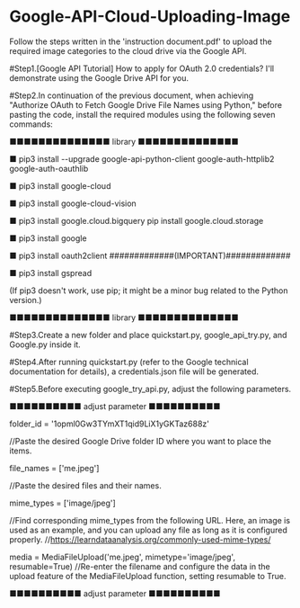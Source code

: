 # Google-API-Cloud-Uploading-Image
Follow the steps written in the 'instruction document.pdf' to upload the required image categories to the cloud drive via the Google API.

#Step1.[Google API Tutorial] How to apply for OAuth 2.0 credentials? I'll demonstrate using the Google Drive API for you.

#Step2.In continuation of the previous document, when achieving "Authorize OAuth to Fetch Google Drive File Names using Python," before pasting the code, install the required modules using the following seven commands:

■■■■■■■■■■■■■■  library  ■■■■■■■■■■■■■■

■ pip3 install --upgrade google-api-python-client google-auth-httplib2 google-auth-oauthlib

■ pip3 install google-cloud

■ pip3 install google-cloud-vision

■ pip3 install google.cloud.bigquery pip install google.cloud.storage

■ pip3 install google

■ pip3 install oauth2client     #############(IMPORTANT)#############

■ pip3 install gspread

(If pip3 doesn't work, use pip; it might be a minor bug related to the Python version.)

■■■■■■■■■■■■■■  library  ■■■■■■■■■■■■■■




#Step3.Create a new folder and place quickstart.py, google_api_try.py, and Google.py inside it.

#Step4.After running quickstart.py (refer to the Google technical documentation for details), a credentials.json file will be generated.

#Step5.Before executing google_try_api.py, adjust the following parameters.


■■■■■■■■■■  adjust parameter  ■■■■■■■■■■

folder_id = '1opml0Gw3TYmXT1qid9LiX1yGKTaz688z'

//Paste the desired Google Drive folder ID where you want to place the items.



file_names = ['me.jpeg']

//Paste the desired files and their names.



mime_types = ['image/jpeg']

//Find corresponding mime_types from the following URL. Here, an image is used as an example, and you can upload any file as long as it is configured properly.
//https://learndataanalysis.org/commonly-used-mime-types/


media = MediaFileUpload('me.jpeg', mimetype='image/jpeg', resumable=True)
//Re-enter the filename and configure the data in the upload feature of the MediaFileUpload function, setting resumable to True.

■■■■■■■■■■  adjust parameter  ■■■■■■■■■■
